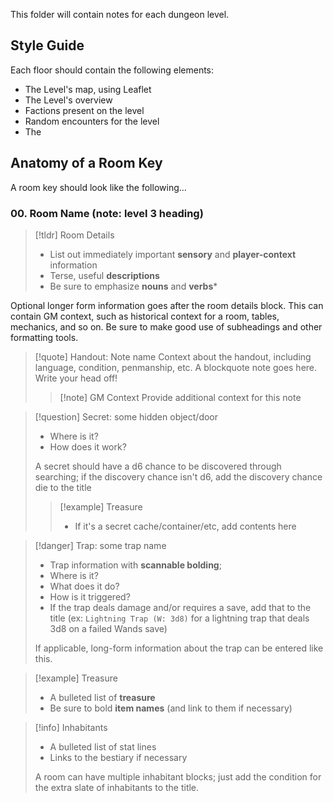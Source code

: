 This folder will contain notes for each dungeon level.

## Style Guide
Each floor should contain the following elements:
* The Level's map, using Leaflet
* The Level's overview
* Factions present on the level
* Random encounters for the level 
* The 

## Anatomy of a Room Key

A room key should look like the following...

### 00. Room Name (note: level 3 heading)
>[!tldr] Room Details
> * List out immediately important **sensory** and **player-context** information 
> * Terse, useful **descriptions**
> * Be sure to emphasize **nouns** and **verbs***

Optional longer form information goes after the room details block. This can contain GM context, such as historical context for a room, tables, mechanics, and so on. Be sure to make good use of subheadings and other formatting tools.

> [!quote] Handout: Note name
> Context about the handout, including language, condition, penmanship, etc.
>A blockquote note goes here. Write your head off!
> > [!note] GM Context
> > Provide additional context for this note

> [!question] Secret: some hidden object/door
> * Where is it?
> * How does it work?
> 
> A secret should have a d6 chance to be discovered through searching; if the discovery chance isn't d6, add the discovery chance die to the title
> > [!example]  Treasure
> > * If it's a secret cache/container/etc, add contents here

> [!danger] Trap: some trap name
> * Trap information with **scannable bolding**;
> * Where is it?
> * What does it do?
> * How is it triggered?
> * If the trap deals damage and/or requires a save, add that to the title (ex: `Lightning Trap (W: 3d8)` for a lightning trap that deals 3d8 on a failed Wands save)
> 
> If applicable, long-form information about the trap can be entered like this.

> [!example]  Treasure
> * A bulleted list of **treasure**
> * Be sure to bold **item names** (and link to them if necessary) 

> [!info] Inhabitants
> * A bulleted list of stat lines
> * Links to the bestiary if necessary
> 
> A room can have multiple inhabitant blocks; just add the condition for the extra slate of inhabitants to the title.

